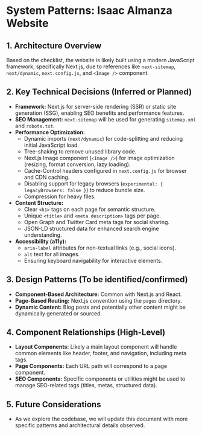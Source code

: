 # System Patterns: Isaac Almanza Website

## 1. Architecture Overview

Based on the checklist, the website is likely built using a modern JavaScript framework, specifically Next.js, due to references like `next-sitemap`, `next/dynamic`, `next.config.js`, and `<Image />` component.

## 2. Key Technical Decisions (Inferred or Planned)

- **Framework:** Next.js for server-side rendering (SSR) or static site generation (SSG), enabling SEO benefits and performance features.
- **SEO Management:** `next-sitemap` will be used for generating `sitemap.xml` and `robots.txt`.
- **Performance Optimization:**
  - Dynamic imports (`next/dynamic`) for code-splitting and reducing initial JavaScript load.
  - Tree-shaking to remove unused library code.
  - Next.js Image component (`<Image />`) for image optimization (resizing, format conversion, lazy loading).
  - Cache-Control headers configured in `next.config.js` for browser and CDN caching.
  - Disabling support for legacy browsers (`experimental: { legacyBrowsers: false }`) to reduce bundle size.
  - Compression for heavy files.
- **Content Structure:**
  - Clear `<h1>` tags on each page for semantic structure.
  - Unique `<title>` and `<meta description>` tags per page.
  - Open Graph and Twitter Card meta tags for social sharing.
  - JSON-LD structured data for enhanced search engine understanding.
- **Accessibility (a11y):**
  - `aria-label` attributes for non-textual links (e.g., social icons).
  - `alt` text for all images.
  - Ensuring keyboard navigability for interactive elements.

## 3. Design Patterns (To be identified/confirmed)

- **Component-Based Architecture:** Common with Next.js and React.
- **Page-Based Routing:** Next.js convention using the `pages` directory.
- **Dynamic Content:** Blog posts and potentially other content might be dynamically generated or sourced.

## 4. Component Relationships (High-Level)

- **Layout Components:** Likely a main layout component will handle common elements like header, footer, and navigation, including meta tags.
- **Page Components:** Each URL path will correspond to a page component.
- **SEO Components:** Specific components or utilities might be used to manage SEO-related tags (titles, metas, structured data).

## 5. Future Considerations

- As we explore the codebase, we will update this document with more specific patterns and architectural details observed.
